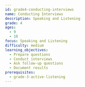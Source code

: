 ```yaml
---
id: grade4-conducting-interviews
name: Conducting Interviews
description: Speaking and Listening
grade: 4
ages:
  - 9
  - 10
focus: Speaking and Listening
difficulty: medium
learning_objectives:
  - Prepare questions
  - Conduct interviews
  - Ask follow-up questions
  - Document results
prerequisites:
  - grade-3-active-listening
---
```



